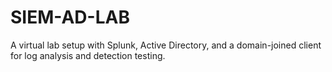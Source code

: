 # SIEM-AD-LAB
A virtual lab setup with Splunk, Active Directory, and a domain-joined client for log analysis and detection testing.
